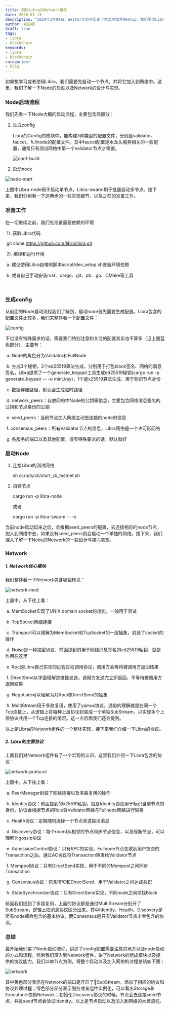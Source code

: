 ```yaml
---
title: 剖析Libra的Network组件
date: 2020-01-13
description: "2020年1月04日，Westar实验室组织了第二次技术Meetup，我们围绕Libra主题，探讨了Libra架构、共识以及Move语言"
author: 邓启明
draft: true
tags:
- libra
- blockchain
keywords:
- libra
- blockchain
categories:
- blog
---
```


如果想学习或者使用Libra，我们需要先启动一个节点，并将它加入到网络中。这里，我们了解一下Node的启动以及Network的设计与实现。



### Node启动流程

我们先看一下Node大概的启动流程，主要包含两部分：

1. 生成config

   Libra的Config的模块中，能构建3种类型的配置文件，分别是validator、faucet、fullnode的配置文件。其中faucet配置是水龙头服务相关的一些配置，通常只有测试网络中第一个validator节点才需要。

   ![conf-build](./images/libra-start-1.png)

2. 启动node

![node-start](./images/libra-start-2.png)

上图中Libra-node用于启动单节点，Libra-swarm用于批量启动多节点。接下来，我们分别看一下这两步的一些实现细节，以及之前的准备工作。



### 准备工作

在一切继续之前，我们先准备需要依赖的环境

​	1). 获取Libra代码

​	git clone https://github.com/libra/libra.git

​	2). 编译和运行环境

​		a. 建议使用Libra自带的脚本script/dev_setup.sh安装环境依赖

​		b. 或者自己手动安装rust、cargo、git、pb、go、CMake等工具

​	

### 生成config

​	从前面的Node启动流程我们了解到，启动node首先需要生成配置。Libra包含的配置文件比较多，我们来整体看一下配置文件：

![config](./images/libra-start-3.png)

​	不过没有特殊需求的话，需要我们特别注意和关注的配置其实也不算多（见上图蓝色部分），主要有：

​		a. Node的角色分为Validator和FullNode

​		b. 生成3个秘钥，2个ed25519算法生成，分别用于打包block签名、网络的消息签名，Libra提供了一个generate_keypair工具生成ed25519秘钥(cargo run -p generate_keypair -- -o mint.key)，1个是x25519算法生成，用于标识节点身份

​		c. 数据存储路径，默认会生成临时路径

​		d. network_peers：存放网络中Node的公钥等信息，主要包含网络消息签名的公钥和节点身份的公钥

​		e. seed_peers：当前节点加入网络主动去连接的node的信息

​		f. consensus_peers：所有Validator节点的信息，Libra网络是一个许可形网络

​		g. 各服务的端口以及其他配置，没有特殊要求的话，默认就好


### 启动Node

1. 连接Libra的测试网络

   sh scripts/cli/start_cli_testnet.sh

2. 自建节点

   cargo run -p libra-node 
   
   或者
   
   cargo run -p libra-swarm -- -s

当前node启动起来之后，会根据seed_peers的配置，去连接相应的node节点，加入到网络中去，如果没有seed_peers则会启动一个单独的网络。接下来，我们深入了解一下Node的Network的一些设计与核心实现。

### Network

##### 1. Network核心模块

我们整体看一下Network包含哪些模块：

![network-mod](./images/libar-network-1.jpg)

上面中，从下往上看：

​	a. MemSocket实现了UNIX domain socket的功能，一般用于测试

​	b. TcpSocket网络连接

​	c. Transport可以理解为MemSocket和TcpSocket的一层抽象，封装了socket的操作

​	d. Noise是一种加密协议，前面提到的用于网络消息签名的ed25519私钥，就是作用在这里

​	e. Rpc是Libra自己实现的远程过程调用协议，调用方会等待被调用方返回结果

​	f.  DirectSend从字面理解是直接发送，调用方发送完立即返回，不等待被调用方返回结果

​	g. Negotiate可以理解为对Rpc和DirectSend的抽象

​	h. MultiStream用于多路复用，使用了yamux协议。通俗的理解就是在同一个Tcp连接上，从逻辑上将每种上层协议封装成一个单独SubStream，以实现多个上层协议共用一个Tcp连接的情况。这一点后面我们还会提到。

以上是Libra的Network组件的一个整体实现，接下来我们介绍一下Libra的协议。

##### 2. Libra的主要协议

上面我们对Network组件有了一个宏观的认识，这里我们介绍一下Libra包含的协议：

![network-protocol](./images/libra-network-2.jpg)

上图中，从下往上看：

​	a. PeerManager封装了网络连接以及多路复用的操作

​	b. Identity协议：前面提到的x25519私钥，就是Identity协议用于标识当前节点的身份，协议会根据节点的Role将Validator网络与Fullnode网络进行隔离

​	c. Health协议：定期随机选择一个节点发送探活消息

​	d. Discovery协议：每个round从相邻的节点同步节点信息，以发现新节点，可以理解为gossip协议

​	e. AdmissionControl协议：只有RPC的实现，Fullnode节点在收到用户提交的Transaction之后，通过AC协议将Transaction转发给Validator节点

​	f. Mempool协议：只有DirectSend实现，用于不同的Mempool之间同步Transaction

​	g. Consensus协议：包含RPC和DirectSend，用于Validator之间达成共识

​	h. StateSynchronizer协议：只有DirectSend实现，不同node之间寻找Block

前面我们提到了多路复用，上面的协议都是通过MultiStream分别开了SubStream，逻辑上把消息协议区分出来。其中Identity、Health、Discovery是所有node都会包含的基本协议，而Consensus是只有Validator节点才会包含的协议。

### 总结

   最开始我们讲了Node启动流程，讲述了config配置需要注意的地方以及node启动的方式和流程。然后我们深入到Network组件，讲了Network的组成模块以及提供的协议能力。我们以单节点为例，将整个启动以及加入网络的过程总结如下图：

![network](./images/libra-start-4.png)

其中黄色部分表示在Network的端口是开启了SubStream，添加了相应的协议和协议处理过程；绿色部分部分表示服务或者组件实例化，可以看出Storage和Executor不依赖Network；初始化Discovery协议的时候，节点会去连接seed节点，并且seed节点会验证Identity。以上是节点启动以及加入到网络的大概流程。











